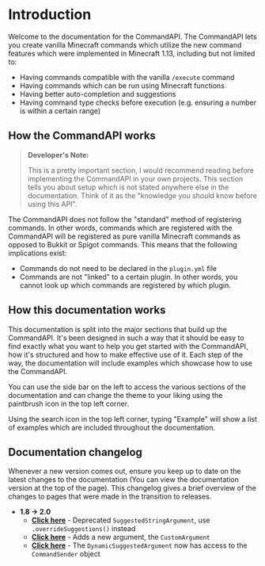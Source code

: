 # Introduction

Welcome to the documentation for the CommandAPI. The CommandAPI lets you create vanilla Minecraft commands which utilize the new command features which were implemented in Minecraft 1.13, including but not limited to:

* Having commands compatible with the vanilla `/execute` command
* Having commands which can be run using Minecraft functions
* Having better auto-completion and suggestions
* Having command type checks before execution (e.g. ensuring a number is within a certain range)

## How the CommandAPI works

> **Developer's Note:**
>
> This is a pretty important section, I would recommend reading before implementing the CommandAPI in your own projects. This section tells you about setup which is not stated anywhere else in the documentation. Think of it as the "knowledge you should know before using this API".

The CommandAPI does not follow the "standard" method of registering commands. In other words, commands which are registered with the CommandAPI will be registered as pure vanilla Minecraft commands as opposed to Bukkit or Spigot commands. This means that the following implications exist:

* Commands do not need to be declared in the `plugin.yml` file
* Commands are not "linked" to a certain plugin. In other words, you cannot look up which commands are registered by which plugin.

## How this documentation works

This documentation is split into the major sections that build up the CommandAPI. It's been designed in such a way that it should be easy to find exactly what you want to help you get started with the CommandAPI, how it's structured and how to make effective use of it. Each step of the way, the documentation will include examples which showcase how to use the CommandAPI. 

You can use the side bar on the left to access the various sections of the documentation and can change the theme to your liking using the paintbrush icon in the top left corner. 

Using the search icon in the top left corner, typing "Example" will show a list of examples which are included throughout the documentation.

## Documentation changelog

Whenever a new version comes out, ensure you keep up to date on the latest changes to the documentation (You can view the documentation version at the top of the page). This changelog gives a brief overview of the changes to pages that were made in the transition to releases.

- **1.8 → 2.0**
  - **[Click here](./arguments.html#arguments-with-overrideable-suggestions)** - Deprecated `SuggestedStringArgument`, use `.overrideSuggestions()` instead
  - **[Click here](./customarguments.html)** - Adds a new argument, the `CustomArgument` 
  - **[Click here](./dynsugargs.html)** - The `DynamicSuggestedArgument` now has access to the `CommandSender` object
